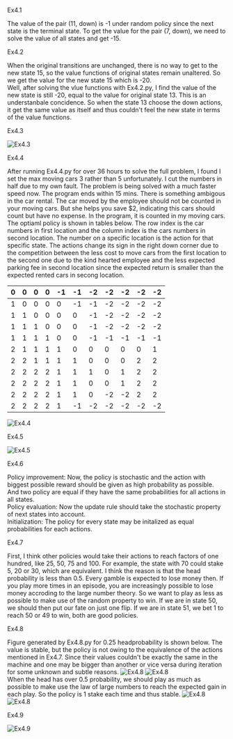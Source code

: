 Ex4.1

The value of the pair (11, down) is -1 under random policy since the next state is the terminal state. To get the value for the pair (7, down), we need to solve the value of all states and get -15.  

Ex4.2

When the original transitions are unchanged, there is no way to get to the new state 15, so the value functions of original states remain unaltered. So we get the value for the new state 15 which is -20.  
Well, after solving the vlue functions with Ex4.2.py, I find the  value of the new state is still -20, equal to the value for original state 13. This is an understanbale concidence. So when the state 13 choose the down actions, it get the same value as itself and thus couldn't feel the new state in terms of the value functions.   

Ex4.3

![Ex4.3](Ex4.3.svg)

Ex4.4

After running Ex4.4.py for over 36 hours to solve the full problem, I found I set the max moving cars 3 rather than 5 unfortunately. I cut the numbers in half due to my own fault. The problem is being solved with a much faster speed now. The program ends within 15 mins. There is something ambigous in the car rental. The car moved by the employee should not be counted in your moving cars. But she helps you save $2, indicating this cars should count but have no expense. In the program, it is counted in my moving cars. The optiaml policy is shown in tables below. The row index is the car numbers in first location and the column index is the cars numbers in second location. The number on a specific location is the action for that specific state. The actions change its sign in the right down corner due to the competition between the less cost to move cars from the first location to the second one due to the kind hearted employee and the less expected parking fee in second location since the expected return is smaller than the expected rented cars in secong location.  

0 |0 |0 |0 |-1 |-1 |-2 |-2 |-2 |-2 |-2
--|--|--|--|---|---|---|---|---|---|---
1 |0 |0 |0 |0 |-1 |-1 |-2 |-2 |-2 |-2   
1 |1 |0 |0 |0 |0 |-1 |-2 |-2 |-2 |-2    
1 |1 |1 |0 |0 |0 |-1 |-2 |-2 |-2 |-2    
1 |1 |1 |1 |0 |0 |-1 |-1 |-1 |-1 |-1    
2 |1 |1 |1 |1 |0 |0 |0 |0 |0 |1   
2 |2 |1 |1 |1 |1 |0 |0 |0 |2 |2   
2 |2 |2 |2 |1 |1 |1 |0 |1 |2 |2  
2 |2 |2 |2 |1 |1 |0 |0 |1 |2 |2  
2 |2 |2 |2 |1 |1 |0 |-2 |-2 |2 |2  
2 |2 |2 |2 |1 |-1 |-2 |-2 |-2 |-2 |-2   
 
 ![Ex4.4](Ex4.4_1.svg)

Ex4.5

![Ex4.5](Ex4.5.svg)

Ex4.6

Policy improvement: Now, the policy is stochastic and the action with biggest possible reward should be given as high probability as possible. And two policy are equal if they have the same probabilities for all actions in all states.  
Policy evaluation: Now the update rule should take the stochastic property of next states into account.  
Initialization: The policy for every state may be initalized as equal probabilities for each actions.

Ex4.7

First, I think other policies would take their actions to reach factors of one hundred, like 25, 50, 75 and 100. For example, the state with 70 could stake 5, 20 or 30, which are equivalent. I think the reason is that the head probability is less than 0.5. Every gamble is expected to lose money then. If you play more times in an episode, you are increasingly possible to lose money accroding to the large number theory. So we want to play as less as possible to make use of the random property to win. If we are in state 50, we should then put our fate on just one flip. If we are in state 51, we bet 1 to reach 50 or 49 to win, both are good policies.     

Ex4.8

Figure generated by Ex4.8.py for 0.25 headprobability is shown below. The value is stable, but the policy is not owing to the equivalence of the actions mentioned in Ex4.7. Since their values couldn't be exactly the same in the machine and one may be bigger than another or vice versa during iteration for some unknown and subtle reasons.
![Ex4.8](Ex4.8_0.25_value.svg)
![Ex4.8](Ex4.8_0.25_policy.svg)  
When the head has over 0.5 probability, we should play as much as possible to make use the law of large numbers to reach the expected gain in each play. So the policy is 1 stake each time and thus stable.
![Ex4.8](Ex4.8_0.55_value.svg)
![Ex4.8](Ex4.8_0.55_policy.svg)

Ex4.9

![Ex4.9](Ex4.9.svg)

